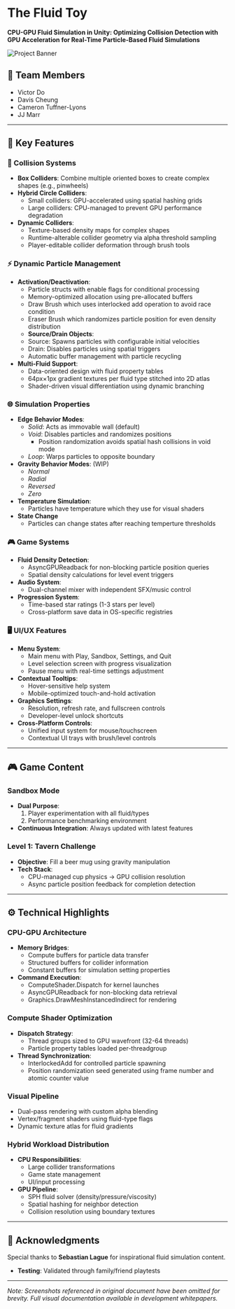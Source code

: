 # The Fluid Toy
**CPU-GPU Fluid Simulation in Unity: Optimizing Collision Detection with GPU Acceleration for Real-Time Particle-Based Fluid Simulations**  

![Project Banner](https://github.com/user-attachments/assets/516de58e-c79b-4065-b4ed-0b03a61b7f06)  

## 👥 Team Members
- Victor Do  
- Davis Cheung  
- Cameron Tuffner-Lyons  
- JJ Marr  

---

## 🚀 Key Features  

### 🧊 Collision Systems  
- **Box Colliders**: Combine multiple oriented boxes to create complex shapes (e.g., pinwheels)  
- **Hybrid Circle Colliders**:  
  - Small colliders: GPU-accelerated using spatial hashing grids  
  - Large colliders: CPU-managed to prevent GPU performance degradation  
- **Dynamic Colliders**:  
  - Texture-based density maps for complex shapes  
  - Runtime-alterable collider geometry via alpha threshold sampling  
  - Player-editable collider deformation through brush tools  

### ⚡ Dynamic Particle Management  
- **Activation/Deactivation**:  
  - Particle structs with enable flags for conditional processing  
  - Memory-optimized allocation using pre-allocated buffers
  - Draw Brush which uses interlocked add operation to avoid race condition
  - Eraser Brush which randomizes particle position for even density distribution
  - **Source/Drain Objects**:  
  - Source: Spawns particles with configurable initial velocities  
  - Drain: Disables particles using spatial triggers  
  - Automatic buffer management with particle recycling
- **Multi-Fluid Support**:  
  - Data-oriented design with fluid property tables  
  - 64px×1px gradient textures per fluid type stitched into 2D atlas  
  - Shader-driven visual differentiation using dynamic branching  

### 🌐 Simulation Properties  
- **Edge Behavior Modes**:  
  - *Solid*: Acts as immovable wall (default)  
  - *Void*: Disables particles and randomizes positions
    - Position randomization avoids spatial hash collisions in void mode  
  - *Loop*: Warps particles to opposite boundary  
- **Gravity Behavior Modes**: (WIP)
  - *Normal*
  - *Radial*
  - *Reversed*
  - *Zero*
- **Temperature Simulation**:
  - Particles have temperature which they use for visual shaders
- **State Change**
  - Particles can change states after reaching temperture thresholds
    
### 🎮 Game Systems  
- **Fluid Density Detection**:  
  - AsyncGPUReadback for non-blocking particle position queries  
  - Spatial density calculations for level event triggers  
- **Audio System**:  
  - Dual-channel mixer with independent SFX/music control  
- **Progression System**:  
  - Time-based star ratings (1-3 stars per level)  
  - Cross-platform save data in OS-specific registries  

### 🖥️ UI/UX Features  
- **Menu System**:  
  - Main menu with Play, Sandbox, Settings, and Quit  
  - Level selection screen with progress visualization  
  - Pause menu with real-time settings adjustment  
- **Contextual Tooltips**:  
  - Hover-sensitive help system  
  - Mobile-optimized touch-and-hold activation  
- **Graphics Settings**:  
  - Resolution, refresh rate, and fullscreen controls  
  - Developer-level unlock shortcuts  
- **Cross-Platform Controls**:  
  - Unified input system for mouse/touchscreen  
  - Contextual UI trays with brush/level controls  

---

## 🎮 Game Content  

### Sandbox Mode  
- **Dual Purpose**:  
  1. Player experimentation with all fluid/types  
  2. Performance benchmarking environment  
- **Continuous Integration**: Always updated with latest features
  
### Level 1: Tavern Challenge  
- **Objective**: Fill a beer mug using gravity manipulation  
- **Tech Stack**:  
  - CPU-managed cup physics → GPU collision resolution  
  - Async particle position feedback for completion detection  

---

## ⚙️ Technical Highlights  

### CPU-GPU Architecture  
- **Memory Bridges**:  
  - Compute buffers for particle data transfer  
  - Structured buffers for collider information  
  - Constant buffers for simulation setting properties  
- **Command Execution**:  
  - ComputeShader.Dispatch for kernel launches  
  - AsyncGPUReadback for non-blocking data retrieval  
  - Graphics.DrawMeshInstancedIndirect for rendering  

### Compute Shader Optimization  
- **Dispatch Strategy**:  
  - Thread groups sized to GPU wavefront (32-64 threads)  
  - Particle property tables loaded per-threadgroup  
- **Thread Synchronization**:  
  - InterlockedAdd for controlled particle spawning  
  - Position randomization seed generated using frame number and atomic counter value  
    
### Visual Pipeline  
- Dual-pass rendering with custom alpha blending  
- Vertex/fragment shaders using fluid-type flags  
- Dynamic texture atlas for fluid gradients  

### Hybrid Workload Distribution  
- **CPU Responsibilities**:  
  - Large collider transformations  
  - Game state management  
  - UI/input processing  
- **GPU Pipeline**:  
  - SPH fluid solver (density/pressure/viscosity)  
  - Spatial hashing for neighbor detection  
  - Collision resolution using boundary textures  

---

## 🙏 Acknowledgments  
Special thanks to **Sebastian Lague** for inspirational fluid simulation content.
- **Testing**: Validated through family/friend playtests  
---

*Note: Screenshots referenced in original document have been omitted for brevity. Full visual documentation available in development whitepapers.*
